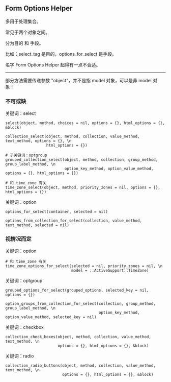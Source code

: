 ## Form Options Helper

多用于处理集合。

常见于两个对象之间。

分为目的 和 手段。

比如：select_tag 是目的，options_for_select 是手段。

名字 Form Options Helper 起得有一点不合适。

---


部分方法需要传递参数 "object"，并不是指 model 对象，可以是非 model 对象！

### 不可或缺

关键词：select

```
select(object, method, choices = nil, options = {}, html_options = {}, &block)

collection_select(object, method, collection, value_method, text_method, options = {}, \n
                  html_options = {})

# 子关键词：optgroup
grouped_collection_select(object, method, collection, group_method, group_label_method, \n
                          option_key_method, option_value_method, options = {}, html_options = {})

# 和 time_zone 有关
time_zone_select(object, method, priority_zones = nil, options = {}, html_options = {})
```

关键词：option

```
options_for_select(container, selected = nil)

options_from_collection_for_select(collection, value_method, text_method, selected = nil)
```

### 视情况而定

关键词：option

```
# 和 time_zone 有关
time_zone_options_for_select(selected = nil, priority_zones = nil, \n
                             model = ::ActiveSupport::TimeZone)
```

关键词：optgroup

```
grouped_options_for_select(grouped_options, selected_key = nil, options = {})

option_groups_from_collection_for_select(collection, group_method, group_label_method, \n
                                         option_key_method, option_value_method, selected_key = nil)
```

关键词：checkbox

```
collection_check_boxes(object, method, collection, value_method, text_method, \n
                       options = {}, html_options = {}, &block)
```

关键词：radio

```
collection_radio_buttons(object, method, collection, value_method, text_method, \n
                         options = {}, html_options = {}, &block)
```
